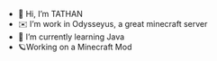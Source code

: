 - 👋 Hi, I’m TATHAN
- ✉️ I’m work in Odysseyus, a great minecraft server
- 🌱 I’m currently learning Java
- 🪐Working on a Minecraft Mod 

